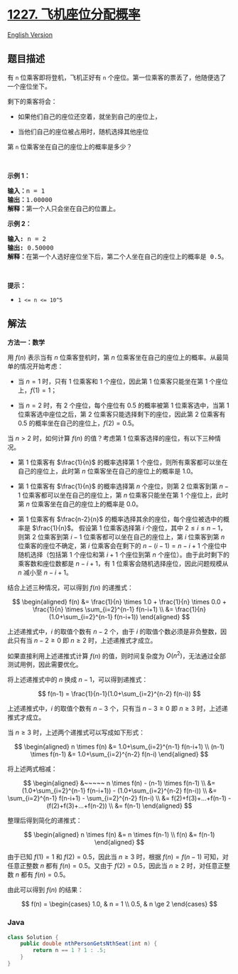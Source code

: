 # [1227. 飞机座位分配概率](https://leetcode.cn/problems/airplane-seat-assignment-probability)

[English Version](/solution/1200-1299/1227.Airplane%20Seat%20Assignment%20Probability/README_EN.md)

## 题目描述

<p>有 <code>n</code> 位乘客即将登机，飞机正好有 <code>n</code> 个座位。第一位乘客的票丢了，他随便选了一个座位坐下。</p>

<p>剩下的乘客将会：</p>

<ul>
	<li>
	<p>如果他们自己的座位还空着，就坐到自己的座位上，</p>
	</li>
	<li>当他们自己的座位被占用时，随机选择其他座位</li>
</ul>

<p>第 <code>n</code>&nbsp;位乘客坐在自己的座位上的概率是多少？</p>

<p>&nbsp;</p>

<p><strong>示例 1：</strong></p>

<pre>
<strong>输入：</strong>n = 1
<strong>输出：</strong>1.00000
<strong>解释：</strong>第一个人只会坐在自己的位置上。</pre>

<p><strong>示例 2：</strong></p>

<pre>
<strong>输入:</strong> n = 2
<strong>输出:</strong> 0.50000
<strong>解释：</strong>在第一个人选好座位坐下后，第二个人坐在自己的座位上的概率是 0.5。
</pre>

<p>&nbsp;</p>

<p><strong>提示：</strong></p>

<ul>
	<li><code>1 &lt;= n &lt;= 10^5</code></li>
</ul>

## 解法

**方法一：数学**

用 $f(n)$ 表示当有 $n$ 位乘客登机时，第 $n$ 位乘客坐在自己的座位上的概率。从最简单的情况开始考虑：

-   当 $n=1$ 时，只有 $1$ 位乘客和 $1$ 个座位，因此第 $1$ 位乘客只能坐在第 $1$ 个座位上，$f(1)=1$；

-   当 $n=2$ 时，有 $2$ 个座位，每个座位有 $0.5$ 的概率被第 $1$ 位乘客选中，当第 $1$ 位乘客选中座位之后，第 $2$ 位乘客只能选择剩下的座位，因此第 $2$ 位乘客有 $0.5$ 的概率坐在自己的座位上，$f(2)=0.5$。

当 $n>2$ 时，如何计算 $f(n)$ 的值？考虑第 $1$ 位乘客选择的座位，有以下三种情况。

-   第 $1$ 位乘客有 $\frac{1}{n}$ 的概率选择第 $1$ 个座位，则所有乘客都可以坐在自己的座位上，此时第 $n$ 位乘客坐在自己的座位上的概率是 $1.0$。

-   第 $1$ 位乘客有 $\frac{1}{n}$ 的概率选择第 $n$ 个座位，则第 $2$ 位乘客到第 $n-1$ 位乘客都可以坐在自己的座位上，第 $n$ 位乘客只能坐在第 $1$ 个座位上，此时第 $n$ 位乘客坐在自己的座位上的概率是 $0.0$。

-   第 $1$ 位乘客有 $\frac{n-2}{n}$ 的概率选择其余的座位，每个座位被选中的概率是 $\frac{1}{n}$。
    假设第 $1$ 位乘客选择第 $i$ 个座位，其中 $2 \le i \le n-1$，则第 $2$ 位乘客到第 $i-1$ 位乘客都可以坐在自己的座位上，第 $i$ 位乘客到第 $n$ 位乘客的座位不确定，第 $i$ 位乘客会在剩下的 $n-(i-1)=n-i+1$ 个座位中随机选择（包括第 $1$ 个座位和第 $i+1$ 个座位到第 $n$ 个座位）。由于此时剩下的乘客数和座位数都是 $n-i+1$，有 $1$ 位乘客会随机选择座位，因此问题规模从 $n$ 减小至 $n-i+1$。

结合上述三种情况，可以得到 $f(n)$ 的递推式：

$$
\begin{aligned}
f(n) &= \frac{1}{n} \times 1.0 + \frac{1}{n} \times 0.0 + \frac{1}{n} \times \sum_{i=2}^{n-1} f(n-i+1) \\
&= \frac{1}{n}(1.0+\sum_{i=2}^{n-1} f(n-i+1))
\end{aligned}
$$

上述递推式中，$i$ 的取值个数有 $n-2$ 个，由于 $i$ 的取值个数必须是非负整数，因此只有当 $n-2 \ge 0$ 即 $n \ge 2$ 时，上述递推式才成立。

如果直接利用上述递推式计算 $f(n)$ 的值，则时间复杂度为 $O(n^2)$，无法通过全部测试用例，因此需要优化。

将上述递推式中的 $n$ 换成 $n-1$，可以得到递推式：

$$
f(n-1) = \frac{1}{n-1}(1.0+\sum_{i=2}^{n-2} f(n-i))
$$

上述递推式中，$i$ 的取值个数有 $n-3$ 个，只有当 $n-3 \ge 0$ 即 $n \ge 3$ 时，上述递推式才成立。

当 $n \ge 3$ 时，上述两个递推式可以写成如下形式：

$$
\begin{aligned}
n \times f(n) &= 1.0+\sum_{i=2}^{n-1} f(n-i+1) \\
(n-1) \times f(n-1) &= 1.0+\sum_{i=2}^{n-2} f(n-i)
\end{aligned}
$$

将上述两式相减：

$$
\begin{aligned}
&~~~~~ n \times f(n) - (n-1) \times f(n-1) \\
&= (1.0+\sum_{i=2}^{n-1} f(n-i+1)) - (1.0+\sum_{i=2}^{n-2} f(n-i)) \\
&= \sum_{i=2}^{n-1} f(n-i+1) - \sum_{i=2}^{n-2} f(n-i) \\
&= f(2)+f(3)+...+f(n-1) - (f(2)+f(3)+...+f(n-2)) \\
&= f(n-1)
\end{aligned}
$$

整理后得到简化的递推式：

$$
\begin{aligned}
n \times f(n) &= n \times f(n-1) \\
f(n) &= f(n-1)
\end{aligned}
$$

由于已知 $f(1)=1$ 和 $f(2)=0.5$，因此当 $n \ge 3$ 时，根据 $f(n) = f(n-1)$ 可知，对任意正整数 $n$ 都有 $f(n)=0.5$。又由于 $f(2)=0.5$，因此当 $n \ge 2$ 时，对任意正整数 $n$ 都有 $f(n)=0.5$。

由此可以得到 $f(n)$ 的结果：

$$
f(n) = \begin{cases}
1.0, & n = 1 \\
0.5, & n \ge 2
\end{cases}
$$

### **Java**

```java
class Solution {
    public double nthPersonGetsNthSeat(int n) {
        return n == 1 ? 1 : .5;
    }
}
```
